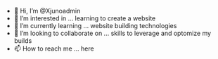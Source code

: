 - 👋 Hi, I’m @Xjunoadmin
- 👀 I’m interested in ... learning to create a website
- 🌱 I’m currently learning ... website building technologies
- 💞️ I’m looking to collaborate on ... skills to leverage and optomize my builds
- 📫 How to reach me ... here

<!---
Xjunoadmin/Xjunoadmin is a ✨ special ✨ repository because its `README.md` (this file) appears on your GitHub profile.
You can click the Preview link to take a look at your changes.
--->
